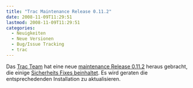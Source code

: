 ```yaml
---
title: "Trac Maintenance Release 0.11.2"
date: 2008-11-09T11:29:51
lastmod: 2008-11-09T11:29:51
categories:
  - Neuigkeiten
  - Neue Versionen
  - Bug/Issue Tracking
  - trac
---
```

Das <a href="http://trac.edgewall.org">Trac Team</a> hat eine neue <a href="http://groups.google.com/group/trac-users/browse_thread/thread/e2852963190ea3a2">maintenance Release 0.11.2</a> heraus gebracht,  die einige <a href="http://trac.edgewall.org/browser/tags/trac-0.11.2/RELEASE">Sicherheits Fixes beinhaltet</a>. Es wird geraten die entsprechedenden Installation zu aktualisieren.
